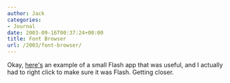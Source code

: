 ```yaml
---
author: Jack
categories:
- Journal
date: 2003-09-16T00:37:24+00:00
title: Font Browser
url: /2003/font-browser/
---
```


Okay, [here's][1] an example of a small Flash app that was useful, and I actually had to right click to make sure it was Flash. Getting closer.

 [1]: http://www.stcassociates.com/lab/fontbrowser.html ""